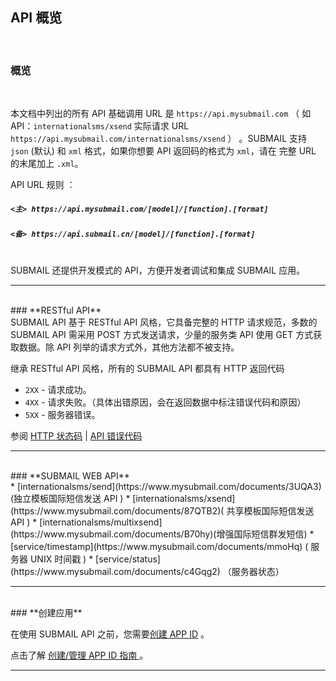 ## API 概览

<br>

### **概览**

<br>

本文档中列出的所有 API 基础调用 URL 是 `https://api.mysubmail.com` （ 如 API：`internationalsms/xsend` 实际请求 URL `https://api.mysubmail.com/internationalsms/xsend` ） 。SUBMAIL 支持 `json` (默认) 和 `xml` 格式，如果你想要 API 返回码的格式为 `xml`，请在 完整 URL 的末尾加上 `.xml`。

API URL 规则 ：

##### `<主> https://api.mysubmail.com/[model]/[function].[format]`  
#####  `<备> https://api.submail.cn/[model]/[function].[format]`
<br>
SUBMAIL 还提供开发模式的 API，方便开发者调试和集成 SUBMAIL 应用。

---
<br>
### **RESTful API**
<br>
SUBMAIL API 基于 RESTful API 风格，它具备完整的 HTTP 请求规范，多数的 SUBMAIL API 需采用 POST 方式发送请求，少量的服务类 API 使用 GET 方式获取数据。除 API 列举的请求方式外，其他方法都不被支持。

继承 RESTful API 风格，所有的 SUBMAIL API 都具有 HTTP 返回代码

*   `2XX` - 请求成功。
*   `4XX` - 请求失败。（具体出错原因，会在返回数据中标注错误代码和原因）
*   `5XX` - 服务器错误。

参阅 [HTTP 状态码](https://www.mysubmail.com/documents/uPcMX3)  | [API 错误代码](https://www.mysubmail.com/documents/wBDvw1)

---
<br>
###  **SUBMAIL WEB API**
<br>
*   [internationalsms/send](https://www.mysubmail.com/documents/3UQA3) (独立模板国际短信发送 API )
*   [internationalsms/xsend](https://www.mysubmail.com/documents/87QTB2)( 共享模板国际短信发送 API )
*   [internationalsms/multixsend](https://www.mysubmail.com/documents/B70hy)(增强国际短信群发短信)
*   [service/timestamp](https://www.mysubmail.com/documents/mmoHq) ( 服务器 UNIX 时间戳 )
*   [service/status](https://www.mysubmail.com/documents/c4Gqg2) （服务器状态）

---

<br>
### **创建应用**

<br>

在使用 SUBMAIL API 之前，您需要[创建 APP ID](https://www.mysubmail.com/console/intersms/apps) 。

点击了解 [创建/管理 APP ID 指南 ](https://www.mysubmail.com/documents/VRcCH1)。


---
